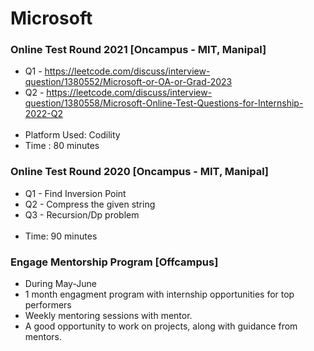 # Microsoft

### Online Test Round 2021 [Oncampus - MIT, Manipal]
* Q1 - https://leetcode.com/discuss/interview-question/1380552/Microsoft-or-OA-or-Grad-2023 <br>
* Q2 - https://leetcode.com/discuss/interview-question/1380558/Microsoft-Online-Test-Questions-for-Internship-2022-Q2 <br><br>
* Platform Used: Codility<br>
* Time : 80 minutes

### Online Test Round 2020 [Oncampus - MIT, Manipal]
* Q1 - Find Inversion Point <br>
* Q2 - Compress the given string <br>
* Q3 - Recursion/Dp problem <br><br>
* Time: 90 minutes

### Engage Mentorship Program [Offcampus]
* During May-June
* 1 month engagment program with internship opportunities for top performers
* Weekly mentoring sessions with mentor.
* A good opportunity to work on projects, along with guidance from mentors.





